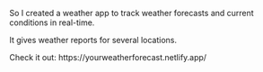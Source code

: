 
<p>So I created a weather app to track weather forecasts and current conditions in real-time. </p>
<p>It gives weather reports for several locations.</p>
<p>Check it out: https://yourweatherforecast.netlify.app/</p>

